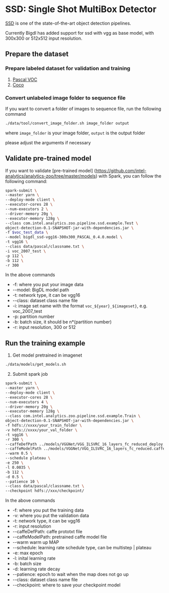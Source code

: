 # SSD: Single Shot MultiBox Detector

[SSD](https://research.google.com/pubs/pub44872.html) is one of the state-of-the-art
 object detection pipelines.

Currently Bigdl has added support for ssd with vgg as base model,
with 300x300 or 512x512 input resolution.

## Prepare the dataset

### Prepare labeled dataset for validation and training
1. [Pascal VOC](../data/pascal)
2. [Coco](../data/coco)

### Convert unlabeled image folder to sequence file
If you want to convert a folder of images to sequence file, run the following command
```bash
./data/tool/convert_image_folder.sh image_folder output
```

where ```image_folder``` is your image folder, ```output``` is the output folder

please adjust the arguments if necessary

## Validate pre-trained model
If you want to validate [pre-trained model]
(https://github.com/intel-analytics/analytics-zoo/tree/master/models) with Spark,
 you can follow the following command:

```bash
spark-submit \
--master yarn \
--deploy-mode client \
--executor-cores 28 \
--num-executors 2 \
--driver-memory 20g \
--executor-memory 128g \
--class com.intel.analytics.zoo.pipeline.ssd.example.Test \
object-detection-0.1-SNAPSHOT-jar-with-dependencies.jar \
-f $voc_test_data \
--model bigdl_ssd-vgg16-300x300_PASCAL_0.4.0.model \
-t vgg16 \
--class data/pascal/classname.txt \
-i voc_2007_test \
-p 112 \
-b 112 \
-r 300
```

In the above commands

* -f: where you put your image data
* --model: BigDL model path
* -t: network type, it can be vgg16
* --class: dataset class name file
* -i: image set name with the format ```voc_${year}_${imageset}```, e.g. voc_2007_test
* -p: partition number
* -b: batch size, it should be n*(partition number)
* -r: input resolution, 300 or 512

## Run the training example
1. Get model pretrained in imagenet
```bash
./data/models/get_models.sh
```

2. Submit spark job
```bash
spark-submit \
--master yarn \
--deploy-mode client \
--executor-cores 28 \
--num-executors 4 \
--driver-memory 20g \
--executor-memory 128g \
--class com.intel.analytics.zoo.pipeline.ssd.example.Train \
object-detection-0.1-SNAPSHOT-jar-with-dependencies.jar \
-f hdfs://xxxx/your_train_folder \
-v hdfs://xxxx/your_val_folder \
-t vgg16 \
-r 300 \
--caffeDefPath ../models/VGGNet/VGG_ILSVRC_16_layers_fc_reduced_deploy.prototxt.txt \
--caffeModelPath ../models/VGGNet/VGG_ILSVRC_16_layers_fc_reduced.caffemodel \
--warm 0.5 \
--schedule plateau \
-e 250 \
-l 0.0035 \
-b 112 \
-d 0.5 \
--patience 10 \
--class data/pascal/classname.txt \
--checkpoint hdfs://xxx/checkpoint/
```
In the above commands

* -f: where you put the training data
* -v: where you put the validation data
* -t: network type, it can be vgg16
* -r: input resolution
* --caffeDefPath: caffe prototxt file
* --caffeModelPath: pretrained caffe model file
* --warm warm up MAP
* --schedule: learning rate schedule type, can be multistep | plateau
* -e: max epoch
* -l: inital learning rate
* -b: batch size
* -d: learning rate decay
* --patience: epoch to wait when the map does not go up
* --class: dataset class name file
* --checkpoint: where to save your checkpoint model

